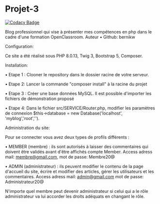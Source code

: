 # Projet-3
[![Codacy Badge](https://app.codacy.com/project/badge/Grade/a389e058349d4ec688e25ec6c9658b21)](https://www.codacy.com/gh/bernikw/Projet-3/dashboard?utm_source=github.com&amp;utm_medium=referral&amp;utm_content=bernikw/Projet-3&amp;utm_campaign=Badge_Grade)


Blog professionnel qui vise à présenter mes compétences en php dans le cadre d'une formation OpenClassroom.
Auteur
•	Github: bernikw

Configuration:

Ce site a été réalisé sous PHP 8.0.13, Twig 3, Bootstrap 5, Composer.

Installation:

•	Etape 1 : Clooner le repository dans le dossier racine de votre serveur.

•   Etape 2: Lancer la commande "composer install" à la racine du projet

•	Etape 3 : Créer une base données MySQL. Il est possible d'importer les fichiers de démonstration proposé

•	Etape 4: Dans le fichier src/SERVICE/Router.php, modifier les paramètres de connexion  $this->database = new Database('localhost', 'myblog','root','').

Administration du site:

Pour se connecter vous avez deux types de profils différents :


•	MEMBER (membre) : ils sont autorisés à laisser des commentaires qui doivent être validés avant d'être affichés compte Member. Access adress mail: membre@gmail.com, mot de passe: Membre20@

•	ADMIN (administrateur) : ils peuvent modifier le contenu de la page d'accueil du site, écrire et modifier des articles, gérer les utilisateurs et les commentaires. Access adress mail: admin@gmail.com mot de passe: Administrateur20@

N'importe quel membre peut devenir administrateur si celui qui a le rôle administrateur va lui accorder les droits adéquats en changant le rôle.